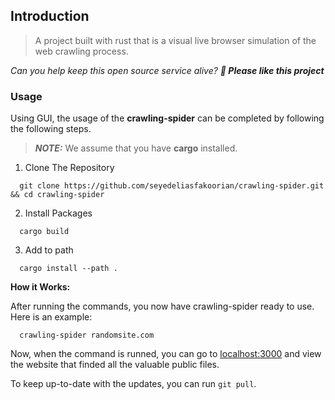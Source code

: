 ## Introduction

> A project built with rust that is a visual live browser simulation of the web crawling process.

_Can you help keep this open source service alive? **💖 Please like this project**_


### Usage

Using GUI, the usage of the **crawling-spider** can be completed by following the following steps.

> **_NOTE:_** We assume that you have **cargo** installed.

   1. Clone The Repository
   ```
     git clone https://github.com/seyedeliasfakoorian/crawling-spider.git && cd crawling-spider
   ```

   2. Install Packages
   ```
     cargo build
   ```

   3. Add to path
   ```
     cargo install --path .
   ```

   **How it Works:**

   After running the commands, you now have crawling-spider ready to use. Here is an example:


   ```
     crawling-spider randomsite.com
   ```

   Now, when the command is runned, you can go to [localhost:3000](http://localhost:3000/) and view the website that finded all the valuable public files.

   To keep up-to-date with the updates, you can run `git pull`.
